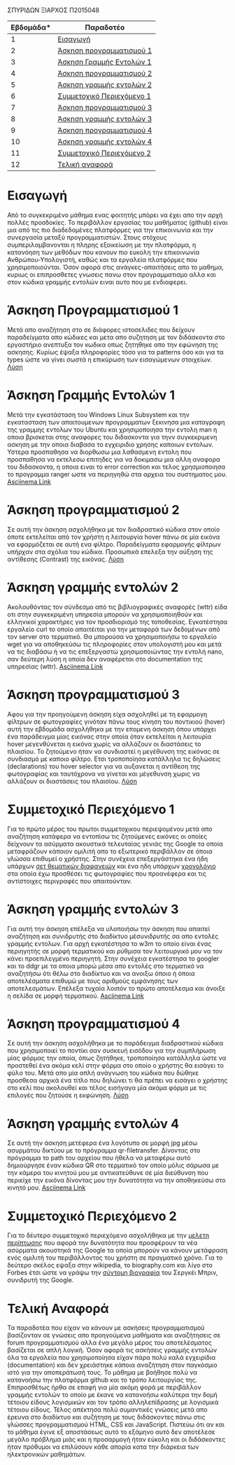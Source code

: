 ΣΠΥΡΙΔΩΝ ΞΙΑΡΧΟΣ
Π2015048

| Εβδομάδα* | Παραδοτέο |
| --- | --- |
| 1 | [Εισαγωγή](#Εισαγωγή) |
| 2 | [Άσκηση προγραμματισμού 1](#Άσκηση-προγραμματισμού-1) |
| 3 | [Άσκηση Γραμμής Εντολών 1](#Άσκηση-Γραμμής-Εντολών-1) |
| 4 | [Άσκηση προγραμματισμού 2](#Άσκηση-προγραμματισμού-2) |
| 5 | [Άσκηση γραμμής εντολών 2](#Άσκηση-γραμμής-εντολών-2) |
| 6 | [Συμμετοχικό Περιεχόμενο 1](#Συμμετοχικό-Περιεχόμενο-1) |
| 7 | [Άσκηση προγραμματισμού 3](#Άσκηση-προγραμματισμού-3) |
| 8 | [Άσκηση γραμμής εντολών 3](#Άσκηση-γραμμής-εντολών-3) |
| 9 | [Άσκηση προγραμματισμού 4](#Άσκηση-προγραμματισμού-4) |
| 10 | [Άσκηση γραμμής εντολών 4](#Άσκηση-γραμμής-εντολών-4) |
| 11 | [Συμμετοχικό Περιεχόμενο 2](#Συμμετοχικό-Περιεχόμενο-2) |
| 12 | [Τελική αναφορά](#Τελική-αναφορά) |

# Εισαγωγή
Από το συγκεκριμένο μάθημα ενας φοιτητής μπόρει να έχει απο την αρχή πολλές προσδοκίες. 
Το περιβάλλον εργασίας του μαθήματος (github) είναι μια από τις πιο διαδεδομένες πλατφόρμες για την επικοινωνία και την συνεργασία μεταξύ προγραμματιστών.
Στους στόχους συμπεριλαμβανονται η πληρης εξοικείωση με την πλατφόρμα, η κατανόηση των μεθόδων που κανουν πιο ευκολη την επικοινωνία Ανθρώπου-Υπολογιστή, καθώς και τα εργαλεία πλατφόρμες που χρησιμοποιούνται.
Όσον αφορά στις ανάγκες-απαιτήσεις απο το μαθημα, κυριως οι επιπροσθετες γνωσεις πανω στον προγραμματισμο αλλα και στον κώδικα γραμμής εντολών ειναι αυτο που με ενδιαφερει.

# Άσκηση Προγραμματισμού 1
Μετά απο αναζήτηση στο σε διάφορες ιστοσελιδες που δείχουν παραδείγματα απο κώδικες και μετα απο συζητηση με τον διδάσκοντα στο εργαστήριο ανεπτυξα τον κωδικα οπως ζητηθηκε απο την εφώνηση της ασκησης. Κυρίως έψαξα πληροφορίες τόσο για τα patterns όσο και για τα types ώστε να γίνει σωστά η επικύρωση των εισαγώμενων στοιχείων. [Λύση](https://github.com/p15xiar/site/blob/2015048/_remix/form-validation.md)

# Άσκηση Γραμμής Εντολών 1
Μετά την εγκατάσταση του Windows Linux Subsystem και την εγκατασταση των απαιτουμενων προγραμματων ξεκινησα μια καταγραφη της γραμμης εντολων του Ubuntu και χρησιμοποιησα την εντολη man η οποια βρισκεται στης αναφορες του διδασκοντα για τηνν συγκεκριμενη ασκηση με την οποια διαβασα το εγχειριδιο χρησης καποιων εντολων. Υστερα προσπαθησα να διορθωσω μια λαθασμενη εντολη που προσπαθησα να εκτελεσω επιτηδες για να δοκιμασω μια αλλη αναφορα του διδασκοντα, η οποια ειναι το error correction και τελος χρησμιοποιησα το προγραμμα ranger ωστε να περιηγηθώ στα αρχεια του συστηματος μου. [Asciinema Link](https://asciinema.org/a/368146)

# Άσκηση προγραμματισμού 2
Σε αυτή την άσκηση ασχολήθηκα με τον διαδραστικό κώδικα στον οποίο όποτε εκτελείται από τον χρήστη η λειτουργία hover πάνω σε μία εικόνα να εφαρμόζεται σε αυτή ενα φίλτρο. Παραδείγματα εφαρμογής φίλτρων υπήρχαν στα σχόλια του κώδικα. Προσωπικά επελεξα την αύξηση της αντίθεσης (Contrast) της εικόνας. [Λύση](https://github.com/p15xiar/site/blob/2015048/_remix/image-filter.md)

# Άσκηση γραμμής εντολών 2
Aκολουθόντας τον σύνδεσμο από τις βιβλιογραφικές αναφορές (wttr) είδα οτι στην συγκεκριμένη υπηρεσία μπορούν να χρησιμοποιηθούν και ελληνικοί χαρακτήρες για τον προσδιορισμό της τοποθεσίας. Εγκατέστησα εργαλείο curl το οποίο απαιτέιται για την μεταφορά των δεδομένων από τον server στο τερματικό. Θα μπορούσα να χρησιμοποιήσω το εργαλείο wget για να αποθηκεύσω τις πληροφορίες στον υπολογιστή μου και μετά να τις διαβάσω ή να τις επεξεργαστώ χρησιμοποιώντας την εντολή nano, σαν δεύτερη λύση η οποία δεν αναφέρεται στο documentation της υπηρεσίας (wttr). [Asciinema Link](https://asciinema.org/a/371850)

# Άσκηση προγραμματισμού 3
Αφου για την προηγούμενη άσκηση είχα ασχοληθεί με τη εφαρμογη φίλτρων σε φωτογραφίες γινόταν πάνω τους κίνηση του ποντικιού (hover) αυτή την εβδομάδα ασχολήθηκα με την επομενη άσκηση όπου υπάρχει ένα παράδειγμα μίας εικόνας στην οποία όταν εκτελείται η λειτουρία hover μεγενθύνεται η εικόνα χωρίς να αλλάζουν οι διαστάσεις το πλαισίου. Το ζητούμενο ήταν να συνδιαστεί η μεγέθυνση της εικόνας σε συνδιασμό με καποιο φίλτρο. Ετσι τροποποίησα κατάλληλα τις δηλώσεις (declarations) του hover selector για να αυξανεται η αντίθεση της φωτογραφίας και ταυτόχρονα να γίνεται και μέγεθυνση χωρις να αλλάζουν οι διαστάσεις του πλαισίου. 
[Λύση](https://github.com/p15xiar/site/blob/2015048/_remix/image-zoom.md)

# Συμμετοχικό Περιεχόμενο 1
Για το πρώτο μέρος του πρωτοι συμμετοχικου περιεψομένου μετά απο αναζήτηση κατάφερα να εντοπίσω τις ζητούμενες εικόνες οι οποίες δείχνουν τα ασύρματα ακουστικά τελευταίας γενιάς της Google τα οποία μεταφράζουν κάποιον ομιλιτή απο το εξωτερικό περιβάλλον σε όποια γλώσσα επιθυμεί ο χρήστης. Στην συνέχεια επεξεργάστηκα ένα ήδη υπάρχων [σετ θεματικών διαφανειών](https://github.com/p15xiar/site/blob/2015048/_slides/archetypes.md) και ένα ηδη υπάρχων [χρονολόγιο](https://github.com/p15xiar/site/blob/2015048/_timeline/multimedia.md) στα οποία έχω προσθέσει τις φωτογραφίες που προανέφερα και τις αντίστοιχες περιγραφές που απαιτούνταν.

# Άσκηση γραμμής εντολών 3
Για αυτή την άσκηση επέλεξα να υλοποιήσω την άσκηση που απαιτεί αναζήτηση και συνιδρυτής  στο διαδίκτυο μέσυνιδρυτής σα απο εντολές γραμμής εντολων. Για αρχή εγκατέστησα το w3m το οποίο είναι ένας περιηγητής σε μορφή τερματικού και ρύθμισα τον λειτουργικό μου να τον κάνει προεπιλεγμένο περιηγητή. Στην συνέχεια εγκατέστησα το googler και το ddgr με τα οποια μπορώ μέσα απο εντολές στο τερματικό να αναζητήσω ότι θέλω στο διαδίκτυο και να ανοιξω όποιο ή όποια αποτελέσματα επιθυμώ με τους αριθμούς εμφάνησης των αποτελεσμάτων. Επέλεξα τυχαία λοιπόν το πρώτο αποτέλεσμα και άνοιξε η σελίδα σε μορφή τερματικού.
[Asciinema Link](https://asciinema.org/a/375053)

# Άσκηση προγραμματισμού 4
Σε αυτή την άσκηση ασχολήθηκα με το παράδειγμα διαδραστικού κώδικα που χρησιμοποιεί το ποντίκι σαν συσκευή εισόδου για την συμπλήρωση μίας φόρμας την οποία, όπως ζητήθηκε, τροποποίησα κατάλληλα ώστε να προστεθεί ένα ακόμα κελί στην φόρμα στο οποίο ο χρήστης θα εισάγει το φύλο του. Μετά απο μία απλή ανάγνωση του κώδικα που δώθηκε προσθεσα αρχικά ένα τίτλο που δηλώνει τι θα πρέπει να εισάγει ο χρήστης στο κελί που ακολουθεί και τέλος εισήγαγα μία ακόμα φόρμα με τις επιλογές που ζητούσε η εκφώνηση.
[Λύση](https://github.com/p15xiar/site/blob/2015048/_remix/mouse-form.md)

# Άσκηση γραμμής εντολών 4
Σε αυτή την άσκηση μετέφερα ένα λογότυπο σε μορφή jpg μέσω ασυρμάτου δικτύου με το πρόγραμμα qr-filetransfer. Δίνοντας στο πρόγραμμα το path του αρχείου που ήθελα να μεταφέρω αυτό δημιούργησε έναν κώδικα QR στο τερματικό τον οποίο μόλις σάρωσα με την κάμερα του κινητού μου με αντικατεύθυνε σε μία διεύθυνση που περιείχε την εικόνα δίνοντας μου την δυνατότητα να την αποθηκεύσω στο κινητό μου.
[Asciinema Link](https://asciinema.org/a/378010)

# Συμμετοχικό Περιεχόμενο 2
Για το δέυτερο συμμετοχικό περιεχόμενο ασχολήθηκα με την [μελετη περίπτωσης](https://github.com/p15xiar/site/blob/2015048/_case-study/google-bud-translate.md) που αφορά την δυνατότητα που προσφέρουν τα νέα ασύρματα ακουστηκά της Google τα οποία μπορούν να κάνουν μετάφραση ενός ομιλιτή του περιβάλλοντος του χρήστη σε πραγματικό χρόνο. Για το δεύτερο σκέλος εψαξα στην wikipedia, το biography.com και λίγο στο Forbes έτσι ώστε να γράψω την [σύντομη βιογραφία](https://github.com/p15xiar/site/blob/2015048/_biography/Sergey-Brin.md) του Σεργκέι Μπριν, συνιδρυτή της Google. 

# Τελική Αναφορά
Τα παραδοτέα που είχαν να κάνουν με ασκήσεις προγραμματισμού βασίζονταν σε γνώσεις απο προηγούμενα μαθήματα και αναζήτησεις σε forum προγραμματισμού αλλα ένα μεγάλο μέρος του αποτελέσματος βασίζεται σε απλή λογική. Όσον αφορά τις ασκήσεις γραμμής εντολών όλα τα εργαλεία που χρησιμοποίησα είχαν πάρα πολύ καλά εγχειρίδια (documentation) και δεν χρειάστηκε κάποια αναζήτηση στον παγκόσμιο ιστό για την αποπεράτωσή τους. Το μάθημα με βοήθησε πολύ να κατανοήσω την πλατφόρμα github και το τρόπο λειτουργίας της. Επιπροσθέτως ήρθα σε επαφή για μία ακόμη φορά με περιβάλλον γραμμής εντολών το οποίο με έκανε να κατανοήσω καλύτερα την δομή τέτοιου είδους λογισμικών και τον τρόπο αλληλεπίδρασης με λογισμικά τέτοιου είδους. Τέλος απέκτησα πολύ συμαντικές γνώσεις μετά απο έρευνα στο διαδίκτυο και συζήτηση με τους διδάσκοντες πάνω στις γλώσσες προγραμματισμού HTML, CSS και JavaScript. Πιστεύω ότι αν και το μάθημα έγινε εξ αποστάσεως αυτό το εξάμηνο αυτό δεν αποτέλεσε μεγάλο πρόβλημα μιάς και η προσαρμογή ήταν εύκολη και οι διδάσκοντες ήταν πρόθυμοι να επιλύσουν κάθε απορία κατα την διάρκεια των ηλεκτρονικών μαθημάτων.
